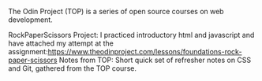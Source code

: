 The Odin Project (TOP) is a series of open source courses on web development.

RockPaperScissors Project: I practiced introductory html and javascript and have attached my attempt at the assignment:https://www.theodinproject.com/lessons/foundations-rock-paper-scissors
Notes from TOP: Short quick set of refresher notes on CSS and Git, gathered from the TOP course.
